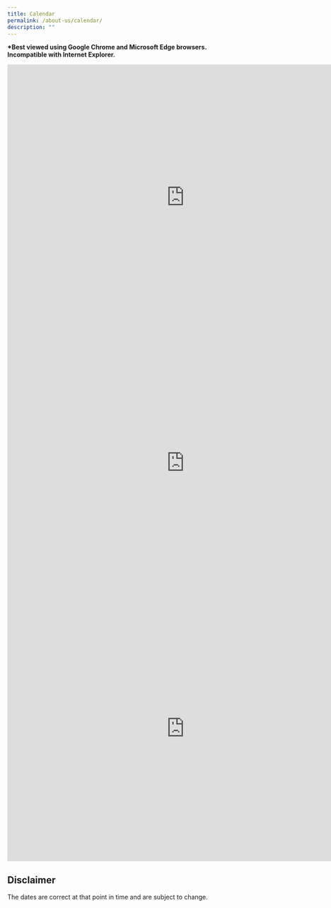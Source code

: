 ```yaml
---
title: Calendar
permalink: /about-us/calendar/
description: ""
---
```

**\*Best viewed using Google Chrome and Microsoft Edge browsers. Incompatible with Internet Explorer.**

<iframe src="https://calendar.google.com/calendar/embed?src=cqpguvgvq6c3cql2m4ghapush4%40group.calendar.google.com&ctz=Asia%2FSingapore" style="border: 0" width="800" height="600" frameborder="0" scrolling="no"></iframe>
<br>
<iframe src="https://calendar.google.com/calendar/embed?src=0pcrq57lpso917jh8iaavqineg%40group.calendar.google.com&ctz=Asia%2FSingapore" style="border: 0" width="800" height="600" frameborder="0" scrolling="no"></iframe>
<br>
<iframe src="https://calendar.google.com/calendar/embed?src=bedokgreenpri%40gmail.com&ctz=Asia%2FSingapore" style="border: 0" width="800" height="600" frameborder="0" scrolling="no"></iframe>

Disclaimer
----------

The dates are correct at that point in time and are subject to change.
